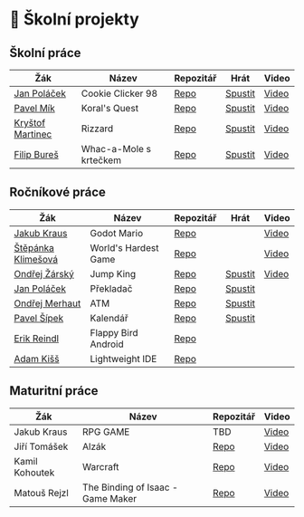 # 💾 Školní projekty
## Školní práce
| Žák                    | Název                   | Repozitář                                 | Hrát    | Video |
| ---------------------- | ----------------------- | ----------------------------------------- | --------- | ----- |
| [Jan Poláček](https://github.com/neostetic)           | Cookie Clicker 98 | [Repo](https://github.com/cookieclicker98/cookieclicker98.github.io) | [Spustit](https://cookieclicker98.github.io) | [Video](https://www.youtube.com/watch?v=OVK3TyKr51M) |
| [Pavel Mík](https://github.com/PabloMikes)           | Koral's Quest | [Repo](https://github.com/PabloMikes/Projekt-na-grafice) | [Spustit](https://pablomikes.github.io/Projekt-na-grafice/) | [Video](https://www.youtube.com/watch?v=Ng69d_DNn4M) |
| [Kryštof Martinec](https://github.com/KreloX)           | Rizzard | [Repo](https://github.com/KreloX/Rizzard) | [Spustit](https://krelox.github.io/Rizzard/) | [Video](https://www.youtube.com/watch?v=nmZ7He2eIPQ) |
| [Filip Bureš](https://github.com/KreloX)           | Whac-a-Mole s krtečkem | [Repo](https://github.com/PhilipBuresh/Whac-a-Mole-with-Shovel) | [Spustit](https://philipburesh.github.io/Whac-a-Mole-with-Shovel/) | [Video](https://www.youtube.com/watch?v=13AZH4oNLpQ) |

## Ročníkové práce
| Žák                    | Název                   | Repozitář                                  | Hrát   | Video |
| ---------------------- | ----------------------- | ------------------------------------------ | -------- | ----- |
| [Jakub Kraus](https://github.com/JakubKraus2)            | Godot Mario | [Repo](https://github.com/JakubKraus2/godot-mario) |  |  [Video](https://www.youtube.com/watch?v=S5wkSzN31zM)  |
| [Štěpánka Klimešová](https://github.com/stepankaKlimesova)     | World's Hardest Game | [Repo](https://github.com/stepankaKlimesova/WHG) |  | [Video](https://www.youtube.com/watch?v=WOm6KIiGT4M) |
| [Ondřej Žárský](https://github.com/KaktusVoorhees) | Jump King           | [Repo](https://github.com/KaktusVoorhees/Rocnikova-prace) | [Spustit](https://cooked-sprout-answer.glitch.me/JumpKing/) | [Video](https://www.youtube.com/watch?v=jFFxzXrelxw) |
| [Jan Poláček](https://github.com/neostetic)        | Překladač           | [Repo](https://github.com/neostetic/Translator-Renewed) | [Spustit](https://stripe-thread-feet.glitch.me) | |
| [Ondřej Merhaut](https://github.com/M3rhy123)      | ATM                 | [Repo](https://github.com/M3rhy123/rocnikovka) | [Spustit](https://rocnikovka.vercel.app) | |
| [Pavel Šípek](https://github.com/G0rd82)           | Kalendář            | [Repo](https://github.com/G0rd82/RocnikovaPrace) | [Spustit](https://g0rd82.github.io/RocnikovaPrace/) | |
| [Erik Reindl](https://github.com/KRBNJSF)          | Flappy Bird Android | [Repo](https://github.com/KRBNJSF/FlappyBird_Java) | | |
| [Adam Kišš](https://github.com/CrimsonBaron)       | Lightweight IDE     | [Repo](https://github.com/CrimsonBaron/rat-ide) | | |

## Maturitní práce
| Žák                 | Název                  | Repozitář                                       | Video   |
| -----------------   | ---------------------  | ----------------------------------------------- | -------- |
| Jakub Kraus         | RPG GAME               | TBD | [Video](https://www.youtube.com/watch?v=LIHY1_ldrYg) |
| Jiří Tomášek        | Alzák                  | [Repo](https://github.com/SPSMB/godot-alzak) | [Video](https://www.youtube.com/watch?v=uYIiZxThujE)  |
| Kamil Kohoutek      | Warcraft               |  [Repo](https://github.com/SPSMB/warcraftcpp) | [Video](https://www.youtube.com/watch?v=bHnuo8c0PuE)  |
| Matouš Rejzl        | The Binding of Isaac - Game Maker| [Repo](https://github.com/SPSMB/matous-rejzl-maturitni-prace)  | [Video](https://www.youtube.com/watch?v=c4ahlf1fYMM) |
